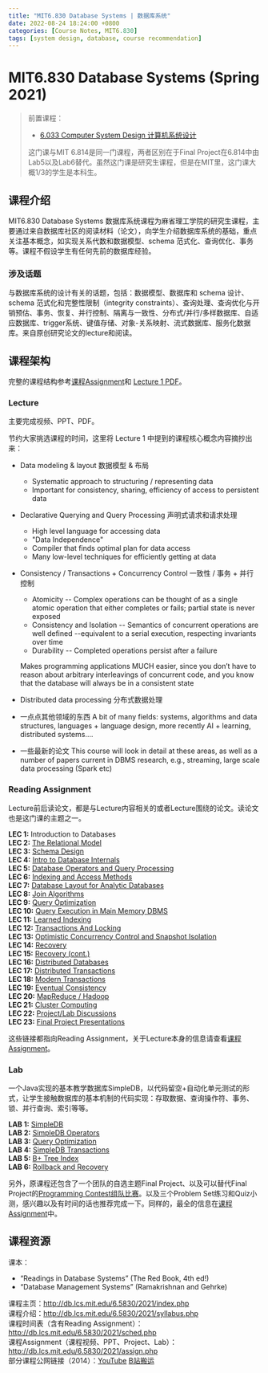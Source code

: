 ```yaml
---
title: "MIT6.830 Database Systems | 数据库系统"
date: 2022-08-24 18:24:00 +0800
categories: [Course Notes, MIT6.830]
tags: [system design, database, course recommendation]
---
```


# MIT6.830 Database Systems (Spring 2021)
> 前置课程：
> - [6.033 Computer System Design 计算机系统设计](/posts/mit6033-computer-system-design/)
> 
> 这门课与MIT 6.814是同一门课程，两者区别在于Final Project在6.814中由Lab5以及Lab6替代。虽然这门课是研究生课程，但是在MIT里，这门课大概1/3的学生是本科生。

## 课程介绍
MIT6.830 Database Systems 数据库系统课程为麻省理工学院的研究生课程，主要通过来自数据库社区的阅读材料（论文），向学生介绍数据库系统的基础，重点关注基本概念，如实现关系代数和数据模型、schema 范式化、查询优化、事务等。课程不假设学生有任何先前的数据库经验。

### 涉及话题
与数据库系统的设计有关的话题，包括：数据模型、数据库和 schema 设计、schema 范式化和完整性限制（integrity constraints）、查询处理、查询优化与开销预估、事务、恢复、并行控制、隔离与一致性、分布式/并行/多样数据库、自适应数据库、trigger系统、键值存储、对象-关系映射、流式数据库、服务化数据库。来自原创研究论文的lecture和阅读。

## 课程架构
完整的课程结构参考[课程Assignment](http://db.lcs.mit.edu/6.5830/2021/assign.php)和 [Lecture 1 PDF](http://db.lcs.mit.edu/6.5830/2021/lectures/lec1-notes.pdf)。
### Lecture
主要完成视频、PPT、PDF。

节约大家挑选课程的时间，这里将 Lecture 1 中提到的课程核心概念内容摘抄出来：

- Data modeling & layout 数据模型 & 布局
	- Systematic approach to structuring / representing data
	- Important for consistency, sharing, efficiency of access to persistent data
- Declarative Querying and Query Processing 声明式请求和请求处理
	- High level language for accessing data
	- "Data Independence"
	- Compiler that finds optimal plan for data access
	- Many low-level techniques for efficiently getting at data
- Consistency / Transactions + Concurrency Control 一致性 / 事务 + 并行控制
	- Atomicity -- Complex operations can be thought of as a single atomic operation that either completes or fails; partial state is never exposed
	- Consistency and Isolation -- Semantics of concurrent operations are well defined --equivalent to a serial execution, respecting invariants over time
	- Durability -- Completed operations persist after a failure
	
	Makes programming applications MUCH easier, since you don’t have to reason about arbitrary interleavings of concurrent code, and you know that the database will always be in a consistent state
- Distributed data processing 分布式数据处理
- 一点点其他领域的东西 A bit of many fields: systems, algorithms and data structures, languages + language design, more recently AI + learning, distributed systems….
- 一些最新的论文 This course will look in detail at these areas, as well as a number of papers current in DBMS
research, e.g., streaming, large scale data processing (Spark etc)


### Reading Assignment
Lecture前后读论文，都是与Lecture内容相关的或者Lecture围绕的论文。读论文也是这门课的主题之一。

**LEC 1:** Introduction to Databases  
**LEC 2:** [The Relational Model](http://db.lcs.mit.edu/6.5830/2021/lectures/lecture2.php)  
**LEC 3:** [Schema Design](http://db.lcs.mit.edu/6.5830/2021/lectures/lecture3.php)  
**LEC 4:** [Intro to Database Internals](http://db.lcs.mit.edu/6.5830/2021/lectures/lecture4.php)  
**LEC 5:** [Database Operators and Query Processing](http://db.lcs.mit.edu/6.5830/2021/lectures/lecture5.php)  
**LEC 6:** [Indexing and Access Methods](http://db.lcs.mit.edu/6.5830/2021/lectures/lecture6.php)  
**LEC 7:** [Database Layout for Analytic Databases](http://db.lcs.mit.edu/6.5830/2021/lectures/lecture7.php)  
**LEC 8:** [Join Algorithms](http://db.lcs.mit.edu/6.5830/2021/lectures/lecture8.php)  
**LEC 9:** [Query Optimization](http://db.lcs.mit.edu/6.5830/2021/lectures/lecture9.php)  
**LEC 10:** [Query Execution in Main Memory DBMS](http://db.lcs.mit.edu/6.5830/2021/lectures/lecture10.php)  
**LEC 11:** [Learned Indexing](http://db.lcs.mit.edu/6.5830/2021/lectures/lecture11.php)  
**LEC 12:** [Transactions And Locking](http://db.lcs.mit.edu/6.5830/2021/lectures/lecture12.php)  
**LEC 13:** [Optimistic Concurrency Control and Snapshot Isolation](http://db.lcs.mit.edu/6.5830/2021/lectures/lecture13.php)  
**LEC 14:** [Recovery](http://db.lcs.mit.edu/6.5830/2021/lectures/lecture14.php)  
**LEC 15:** [Recovery (cont.)](http://db.lcs.mit.edu/6.5830/2021/lectures/lecture15.php)  
**LEC 16:** [Distributed Databases](http://db.lcs.mit.edu/6.5830/2021/lectures/lecture16.php)  
**LEC 17:** [Distributed Transactions](http://db.lcs.mit.edu/6.5830/2021/lectures/lecture17.php)  
**LEC 18:** [Modern Transactions](http://db.lcs.mit.edu/6.5830/2021/lectures/lecture18.php)  
**LEC 19:** [Eventual Consistency](http://db.lcs.mit.edu/6.5830/2021/lectures/lecture19.php)  
**LEC 20:** [MapReduce / Hadoop](http://db.lcs.mit.edu/6.5830/2021/lectures/lecture20.php)  
**LEC 21:** [Cluster Computing](http://db.lcs.mit.edu/6.5830/2021/lectures/lecture21.php)  
**LEC 22:** [Project/Lab Discussions](http://db.lcs.mit.edu/6.5830/2021/lectures/lecture22.php)  
**LEC 23:** [Final Project Presentations](http://db.lcs.mit.edu/6.5830/2021/lectures/lecture23.php)  

这些链接都指向Reading Assignment，关于Lecture本身的信息请查看[课程Assignment](http://db.lcs.mit.edu/6.5830/2021/assign.php)。

### Lab
一个Java实现的基本教学数据库SimpleDB，以代码留空+自动化单元测试的形式，让学生接触数据库的基本机制的代码实现：存取数据、查询操作符、事务、锁、并行查询、索引等等。

**LAB 1:** [SimpleDB](https://github.com/MIT-DB-Class/simple-db-hw-2021/blob/master/lab1.md)  
**LAB 2:** [SimpleDB Operators](https://github.com/MIT-DB-Class/simple-db-hw-2021/blob/master/lab2.md)  
**LAB 3:** [Query Optimization](https://github.com/MIT-DB-Class/simple-db-hw-2021/blob/master/lab3.md)  
**LAB 4:** [SimpleDB Transactions](https://github.com/MIT-DB-Class/simple-db-hw-2021/blob/master/lab4.md)  
**LAB 5:** [B+ Tree Index](https://github.com/MIT-DB-Class/simple-db-hw-2021/blob/master/lab5.md)  
**LAB 6:** [Rollback and Recovery](https://github.com/MIT-DB-Class/simple-db-hw-2021/blob/master/lab6.md)  

另外，原课程还包含了一个团队的自选主题Final Project、以及可以替代Final Project的[Programming Contest组队比赛](https://github.com/MIT-DB-Class/programming-contest-2021)。以及三个Problem Set练习和Quiz小测，感兴趣以及有时间的话也推荐完成一下。同样的，最全的信息在[课程Assignment](http://db.lcs.mit.edu/6.5830/2021/assign.php)中。

## 课程资源
课本：
- “Readings in Database Systems” (The Red Book, 4th ed!)
- “Database Management Systems” (Ramakrishnan and Gehrke)

课程主页：<http://db.lcs.mit.edu/6.5830/2021/index.php>  
课程介绍：<http://db.lcs.mit.edu/6.5830/2021/syllabus.php>  
课程时间表（含有Reading Assignment）：<http://db.lcs.mit.edu/6.5830/2021/sched.php>  
课程Assignment（课程视频、PPT、Project、Lab）：<http://db.lcs.mit.edu/6.5830/2021/assign.php>  
部分课程公网链接（2014）：[YouTube](https://www.youtube.com/watch?v=F3XGUPll6Qs&list=PLfciLKR3SgqOxCy1TIXXyfTqKzX2enDjK) [B站搬运](https://www.bilibili.com/video/av506856895)  
